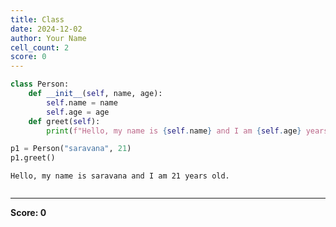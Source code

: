 ```yaml
---
title: Class
date: 2024-12-02
author: Your Name
cell_count: 2
score: 0
---
```


```python
class Person:
    def __init__(self, name, age):
        self.name = name
        self.age = age
    def greet(self):
        print(f"Hello, my name is {self.name} and I am {self.age} years old.")

p1 = Person("saravana", 21)
p1.greet()
```

    Hello, my name is saravana and I am 21 years old.



```python

```


---
**Score: 0**
